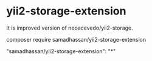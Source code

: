 # yii2-storage-extension
It is improved version of neoacevedo/yii2-storage.


composer require samadhassan/yii2-storage-extension

"samadhassan/yii2-storage-extension": "*"
